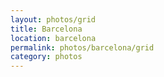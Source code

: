 ```yaml
---
layout: photos/grid
title: Barcelona
location: barcelona
permalink: photos/barcelona/grid
category: photos
---
```

